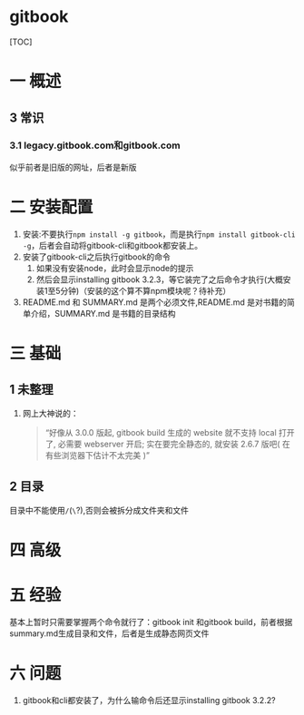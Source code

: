 # gitbook
[TOC]
# 一 概述

## 3 常识
### 3.1 legacy.gitbook.com和gitbook.com
似乎前者是旧版的网址，后者是新版

# 二 安装配置
1. 安装:不要执行`npm install -g gitbook`，而是执行`npm install gitbook-cli -g`，后者会自动将gitbook-cli和gitbook都安装上。
2. 安装了gitbook-cli之后执行gitbook的命令
    1. 如果没有安装node，此时会显示node的提示
    2. 然后会显示installing gitbook 3.2.3，等它装完了之后命令才执行(大概安装1至5分钟)（安装的这个算不算npm模块呢？待补充）
3. README.md 和 SUMMARY.md 是两个必须文件,README.md 是对书籍的简单介绍，SUMMARY.md 是书籍的目录结构

# 三 基础
## 1 未整理
1. 网上大神说的：
    >“好像从 3.0.0 版起, gitbook build 生成的 website 就不支持 local 打开了, 必需要 webserver 开启; 
    >实在要完全静态的, 就安装 2.6.7 版吧( 在有些浏览器下估计不太完美 )”

## 2 目录
目录中不能使用`/`(`\`?),否则会被拆分成文件夹和文件

# 四 高级

# 五 经验
基本上暂时只需要掌握两个命令就行了：gitbook init 和gitbook build，前者根据summary.md生成目录和文件，后者是生成静态网页文件

# 六 问题
1. gitbook和cli都安装了，为什么输命令后还显示installing gitbook 3.2.2?

